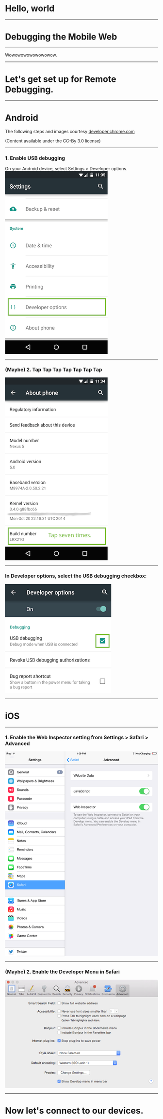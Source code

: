 # Hello, world

---

# Debugging the Mobile Web

***

Wowowowowowowowow.

---

# Let's get set up for Remote Debugging.

***

# Android

The following steps and images courtesy [developer.chrome.com](https://developer.chrome.com/devtools/docs/remote-debugging)

(Content available under the CC-By 3.0 license)

***

### 1. Enable USB debugging
On your Android device, select Settings > Developer options.
<img src="slides/images/settings-dev-options-on.png">

***

### (Maybe) 2. Tap Tap Tap Tap Tap Tap Tap
<img src="slides/images/about-phone-build-num.png">

***

### In Developer options, select the USB debugging checkbox:
<img src="slides/images/usb-debugging-on.png">

***

# iOS

***

### 1. Enable the Web Inspector setting from Settings > Safari > Advanced
<img src="slides/images/mobile-safari-settings.png">

***

### (Maybe) 2. Enable the Developer Menu in Safari
<img src="slides/images/desktop-safari-prefs.png">

---

# Now let's connect to our devices.